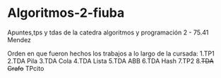 # Algoritmos-2-fiuba
Apuntes,tps y tdas de la catedra algoritmos y programación 2 - 75.41 Mendez

Orden en que fueron hechos los trabajos a lo largo de la cursada:
  1.TP1
  2.TDA Pila
  3.TDA Cola
  4.TDA Lista
  5.TDA ABB
  6.TDA Hash
  7.TP2
  8.~~TDA Grafo~~ TPcito
